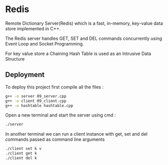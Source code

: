 
# Redis

Remote Dictionary Server(Redis) which is a fast, in-memory, key-value data store implemented in C++.

The Redis server handles GET, SET and DEL commands concurrently using Event Loop and Socket Programming.

For key value store a Chaining Hash Table is used as an Intrusive Data Structure



## Deployment

To deploy this project first compile all the files :
```bash
g++ -o server 09_server.cpp
g++ -o client 09_client.cpp
g++ -o hashtable hashtable.cpp
```
Open a new terminal and start the server using cmd : 
```bash
./server 
```
In another terminal we can run a client instance with get, set and del commands passed as command line arguments
```bash
./client set k v
./client get k
./client del k
```

